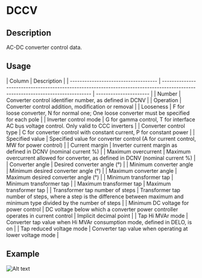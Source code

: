 # DCCV

## Description

AC-DC converter control data.

## Usage

| Column                               | Description                                                                                                                     |
| ------------------------------------ | ------------------------------------------------------------------------------------------------------------------------------- | ---------------------- |
| Number                               | Converter control identifier number, as defined in DCNV                                                                         |
| Operation                            | Converter control addition, modification or removal                                                                             |
| Looseness                            | F for loose converter, N for normal one; One loose converter must be specified for each pole                                    |
| Inverter control mode                | G for gamma control, T for interface AC bus voltage control. Only valid to CCC inverters                                        |
| Converter control type               | C for converter control with constant current, P for constant power                                                             |
| Specified value                      | Specified value for converter control (A for current control, MW for power control)                                             |
| Current margin                       | Inverter current margin as defined in DCNV (nominal current %)                                                                  |
| Maximum overcurrent                  | Maximum overcurrent allowed for converter, as defined in DCNV (nominal current %)                                               |
| Converter angle                      | Desired converter angle (°)                                                                                                     |
| Minimum converter angle              | Minimum desired converter angle (°)                                                                                             |
| Maximum converter angle              | Maximum desired converter angle (°)                                                                                             |
| Minimum transformer tap              | Minimum transformer tap                                                                                                         |
| Maximum transformer tap              | Maximum transformer tap                                                                                                         |
| Transformer tap number of steps      | Transformer tap number of steps, where a step is the difference between maximum and minimum type divided by the number of steps |
| Minimum DC voltage for power control | DC voltage below which a converter power controller operates in current control                                                 | Implicit decimal point |
| Tap Hi MVAr mode                     | Converter tap value when Hi MVAr consumption mode, defined in DELO, is on                                                       |
| Tap reduced voltage mode             | Converter tap value when operating at lower voltage mode                                                                        |

## Example

![Alt text](docs/assets/DCCV.png)
